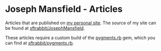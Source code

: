 Joseph Mansfield - Articles
===========================

Articles that are published on [my personal site](http://sftrabbit.co.uk/). The source of my site can be found at [sftrabbit/JosephMansfield](https://github.com/sftrabbit/JosephMansfield).

These articles require a custom build of the [pygments.rb](https://github.com/tmm1/pygments.rb) gem, which you can find at [sftrabbit/pygments.rb](https://github.com/sftrabbit/pygments.rb).
